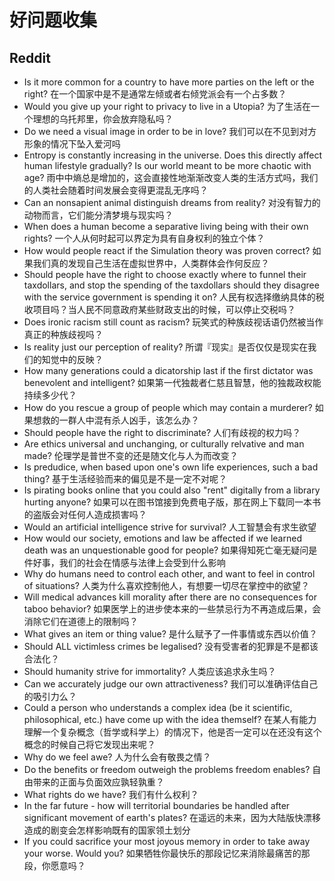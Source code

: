 # 好问题收集

## Reddit

+ Is it more common for a country to have more parties on the left or the right? 在一个国家中是不是通常左倾或者右倾党派会有一个占多数？
+ Would you give up your right to privacy to live in a Utopia? 为了生活在一个理想的乌托邦里，你会放弃隐私吗？
+ Do we need a visual image in order to be in love? 我们可以在不见到对方形象的情况下坠入爱河吗
+ Entropy is constantly increasing in the universe. Does this directly affect human lifestyle gradually? Is our world meant to be more chaotic with age? 雨中中熵总是增加的，这会直接性地渐渐改变人类的生活方式吗，我们的人类社会随着时间发展会变得更混乱无序吗？
+ Can an nonsapient animal distinguish dreams from reality? 对没有智力的动物而言，它们能分清梦境与现实吗？
+ When does a human become a separative living being with their own rights? 一个人从何时起可以界定为具有自身权利的独立个体？
+ How would people react if the Simulation theory was proven correct? 如果我们真的发现自己生活在虚拟世界中，人类群体会作何反应？
+ Should people have the right to choose exactly where to funnel their taxdollars, and stop the spending of the taxdollars should they disagree with the service government is spending it on? 人民有权选择缴纳具体的税收项目吗？当人民不同意政府某些财政支出的时候，可以停止交税吗？
+ Does ironic racism still count as racism? 玩笑式的种族歧视话语仍然被当作真正的种族歧视吗？
+ Is reality just our perception of reality? 所谓『现实』是否仅仅是现实在我们的知觉中的反映？
+ How many generations could a dicatorship last if the first dictator was benevolent and intelligent? 如果第一代独裁者仁慈且智慧，他的独裁政权能持续多少代？
+ How do you rescue a group of people which may contain a murderer? 如果想救的一群人中混有杀人凶手，该怎么办？
+ Should people have the right to discriminate? 人们有歧视的权力吗？
+ Are ethics universal and unchanging, or culturally relvative and man made? 伦理学是普世不变的还是随文化与人为而改变？
+ Is predudice, when based upon one's own life experiences, such a bad thing? 基于生活经验而来的偏见是不是一定不对呢？
+ Is pirating books online that you could also "rent" digitally from a library hurting anyone? 如果可以在图书馆接到免费电子版，那在网上下载同一本书的盗版会对任何人造成损害吗？
+ Would an artificial intelligence strive for survival? 人工智慧会有求生欲望
+ How would our society, emotions and law be affected if we learned death was an unquestionable good for people? 如果得知死亡毫无疑问是件好事，我们的社会在情感与法律上会受到什么影响
+ Why do humans need to control each other, and want to feel in control of situations? 人类为什么喜欢控制他人，有想要一切尽在掌控中的欲望？
+ Will medical advances kill morality after there are no consequences for taboo behavior? 如果医学上的进步使本来的一些禁忌行为不再造成后果，会消除它们在道德上的限制吗？
+ What gives an item or thing value? 是什么赋予了一件事情或东西以价值？
+ Should ALL victimless crimes be legalised? 没有受害者的犯罪是不是都该合法化？
+ Should humanity strive for immortality? 人类应该追求永生吗？
+ Can we accurately judge our own attractiveness? 我们可以准确评估自己的吸引力么？
+ Could a person who understands a complex idea (be it scientific, philosophical, etc.) have come up with the idea themself? 在某人有能力理解一个复杂概念（哲学或科学上）的情况下，他是否一定可以在还没有这个概念的时候自己将它发现出来呢？
+ Why do we feel awe? 人为什么会有敬畏之情？
+ Do the benefits or freedom outweigh the problems freedom enables? 自由带来的正面与负面效应孰轻孰重？
+ What rights do we have? 我们有什么权利？
+ In the far future - how will territorial boundaries be handled after significant movement of earth's plates? 在遥远的未来，因为大陆版快漂移造成的剧变会怎样影响既有的国家领土划分
+ If you could sacrifice your most joyous memory in order to take away your worse. Would you? 如果牺牲你最快乐的那段记忆来消除最痛苦的那段，你愿意吗？


